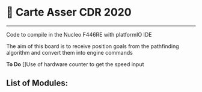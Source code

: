 # :red_car: Carte Asser CDR 2020
-----------------------------------------------------------------------------
Code to compile in the Nucleo F446RE with platformIO IDE

The aim of this board is to receive position goals from the pathfinding 
algorithm and convert them into engine commands

**To Do**
[]Use of hardware counter to get the speed input

**List of Modules:**
- 

